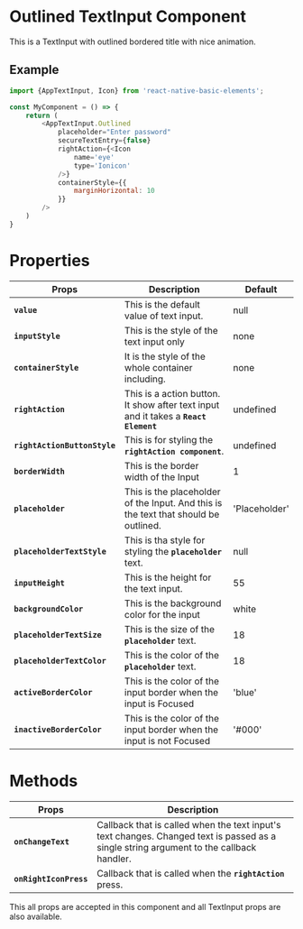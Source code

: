 # Outlined TextInput Component
This is a TextInput with outlined bordered title with nice animation.

## Example
```js
import {AppTextInput, Icon} from 'react-native-basic-elements';

const MyComponent = () => {
    return (
        <AppTextInput.Outlined
            placeholder="Enter password"
            secureTextEntry={false}
            rightAction={<Icon
                name='eye'
                type='Ionicon'
            />}
            containerStyle={{
                marginHorizontal: 10
            }}
        />
    )
}
```

# Properties
| Props                        | Description                                                                         | Default   |
|------------------------------|-------------------------------------------------------------------------------------|-----------|
|**`value`**                   | This is the default value of text input.                                            | null      |
|**`inputStyle`**              | This is the style of the text input only                                            | none      |
|**`containerStyle`**      | It is the style of the whole container including.                      | none      |
|**`rightAction`**             | This is a action button. It show after text input and it takes a **`React Element`**| undefined |
|**`rightActionButtonStyle`**  | This is for styling the **`rightAction component`**.                                | undefined |
|**`borderWidth`**             | This is the border width of the Input                                | 1 |
|**`placeholder`**             | This is the placeholder of the Input. And this is the text that should be outlined.                                | 'Placeholder' |
|**`placeholderTextStyle`**             | This is tha style for styling the **`placeholder`** text.    |null |
|**`inputHeight`**             | This is the height for the text input.                               |55 |
|**`backgroundColor`**             | This is the background color for the input                               |white |
|**`placeholderTextSize`**             | This is the size of the **`placeholder`** text.                               |18 |
|**`placeholderTextColor`**         | This is the color of the **`placeholder`** text.            |18 |
|**`activeBorderColor`**  | This is the color of the input border when the input is Focused       |'blue' |
|**`inactiveBorderColor`**| This is the color of the input border when the input is not Focused   |'#000' |

# Methods
| Props                        | Description                                                                         |
|------------------------------|-------------------------------------------------------------------------------------|
|**`onChangeText`**            | Callback that is called when the text input's text changes. Changed text is passed as a single string argument to the callback handler.  |
|**`onRightIconPress`**        | Callback that is called when the **`rightAction`** press.                           |

This all props are accepted in this component and all TextInput props are also available.